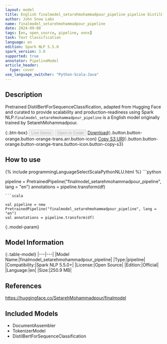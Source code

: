 ```yaml
---
layout: model
title: English finalmodel_setarehmohammadpour_pipeline pipeline DistilBertForSequenceClassification from SetarehMohammadpour
author: John Snow Labs
name: finalmodel_setarehmohammadpour_pipeline
date: 2024-09-08
tags: [en, open_source, pipeline, onnx]
task: Text Classification
language: en
edition: Spark NLP 5.5.0
spark_version: 3.0
supported: true
annotator: PipelineModel
article_header:
  type: cover
use_language_switcher: "Python-Scala-Java"
---
```


## Description

Pretrained DistilBertForSequenceClassification, adapted from Hugging Face and curated to provide scalability and production-readiness using Spark NLP.`finalmodel_setarehmohammadpour_pipeline` is a English model originally trained by SetarehMohammadpour.

{:.btn-box}
<button class="button button-orange" disabled>Live Demo</button>
<button class="button button-orange" disabled>Open in Colab</button>
[Download](https://s3.amazonaws.com/auxdata.johnsnowlabs.com/public/models/finalmodel_setarehmohammadpour_pipeline_en_5.5.0_3.0_1725775066419.zip){:.button.button-orange.button-orange-trans.arr.button-icon}
[Copy S3 URI](s3://auxdata.johnsnowlabs.com/public/models/finalmodel_setarehmohammadpour_pipeline_en_5.5.0_3.0_1725775066419.zip){:.button.button-orange.button-orange-trans.button-icon.button-copy-s3}

## How to use



<div class="tabs-box" markdown="1">
{% include programmingLanguageSelectScalaPythonNLU.html %}
```python

pipeline = PretrainedPipeline("finalmodel_setarehmohammadpour_pipeline", lang = "en")
annotations =  pipeline.transform(df)   

```
```scala

val pipeline = new PretrainedPipeline("finalmodel_setarehmohammadpour_pipeline", lang = "en")
val annotations = pipeline.transform(df)

```
</div>

{:.model-param}
## Model Information

{:.table-model}
|---|---|
|Model Name:|finalmodel_setarehmohammadpour_pipeline|
|Type:|pipeline|
|Compatibility:|Spark NLP 5.5.0+|
|License:|Open Source|
|Edition:|Official|
|Language:|en|
|Size:|250.9 MB|

## References

https://huggingface.co/SetarehMohammadpour/finalmodel

## Included Models

- DocumentAssembler
- TokenizerModel
- DistilBertForSequenceClassification